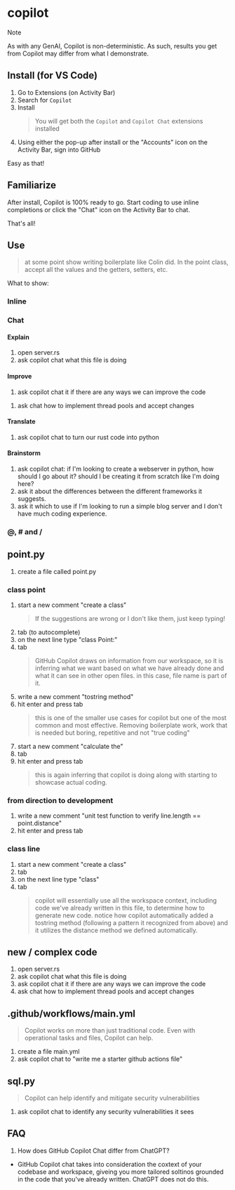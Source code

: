 # copilot

> [!NOTE]
> As with any GenAI, Copilot is non-deterministic. As such, results you get from Copilot may differ from what I demonstrate.

## Install (for VS Code)
1. Go to Extensions (on Activity Bar)
1. Search for `Copilot`
1. Install
    > You will get both the `Copilot` and `Copilot Chat` extensions installed
1. Using either the pop-up after install or the "Accounts" icon on the Activity Bar, sign into GitHub

Easy as that!

## Familiarize
After install, Copilot is 100% ready to go. Start coding to use inline completions or click the "Chat" icon on the Activity Bar to chat.

That's all!

## Use
> at some point show writing boilerplate like Colin did. In the point class, accept all the values and the getters, setters, etc.

What to show:

### Inline <!-- 5 min -->
### Chat <!-- 10 min -->
#### Explain
1. open server.rs
1. ask copilot chat what this file is doing
<!-- maybe show #file:server.rs here and show just highlighting and open windows -->
#### Improve
1. ask copilot chat it if there are any ways we can improve the code
<!-- maybe talk here about how being specific in our prompt will help give more accurate, reliable answers. the less vague our ask, the better -->
<!-- ex. how could I improve this file? I want to make this code run as efficiently as possible and I want to follow best practices -->
1. ask chat how to implement thread pools and accept changes
<!-- this is a good time to show the full overwrite, vs copy paste -->

#### Translate
1. ask copilot chat to turn our rust code into python

#### Brainstorm
1. ask copilot chat: if I'm looking to create a webserver in python, how should I go about it? should I be creating it from scratch like I'm doing here?
1. ask it about the differences between the different frameworks it suggests.
1. ask it which to use if I'm looking to run a simple blog server and I don't have much coding experience.

### @, # and / <!-- 5 min -->







## point.py
1. create a file called point.py

### class point
1. start a new comment "create a class"
    > If the suggestions are wrong or I don't like them, just keep typing!
1. tab (to autocomplete)
1. on the next line type "class Point:"
1. tab
    > GitHub Copilot draws on information from our workspace, so it is inferring what we want based on what we have already done and what it can see in other open files. in this case, file name is part of it.
1. write a new comment "tostring method"
1. hit enter and press tab
    > this is one of the smaller use cases for copilot but one of the most common and most effective. Removing boilerplate work, work that is needed but boring, repetitive and not "true coding"
1. start a new comment "calculate the"
1. tab
1. hit enter and press tab
    > this is again inferring that copilot is doing along with starting to showcase actual coding.

### from direction to development
1. write a new comment "unit test function to verify line.length == point.distance"
1. hit enter and press tab

### class line
1. start a new comment "create a class"
1. tab
1. on the next line type "class"
1. tab
    > copilot will essentially use all the workspace context, including code we've already written in this file, to determine how to generate new code. notice how copilot automatically added a tostring method (following a pattern it recognized from above) and it utilizes the distance method we defined automatically.

## new / complex code

1. open server.rs
1. ask copilot chat what this file is doing
1. ask copilot chat it if there are any ways we can improve the code
1. ask chat how to implement thread pools and accept changes





## .github/workflows/main.yml
> Copilot works on more than just traditional code. Even with operational tasks and files, Copilot can help.

1. create a file main.yml
1. ask copilot chat to "write me a starter github actions file"

## sql.py
> Copilot can help identify and mitigate security vulnerabilities

1. ask copilot chat to identify any security vulnerabilities it sees


## FAQ
1. How does GitHub Copilot Chat differ from ChatGPT?
  - GitHub Copilot chat takes into consideration the coxtext of your codebase and workspace, giveing you more tailored soltinos grounded in the code that you've already written. ChatGPT does not do this.